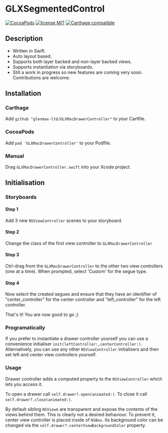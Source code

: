 # GLXSegmentedControl
[![CocoaPods](https://img.shields.io/cocoapods/v/GLXMacDrawerController.svg)](https://cocoapods.org/pods/GLXSegmentedControl) [![license MIT](http://img.shields.io/badge/license-MIT-orange.png)](http://opensource.org/licenses/MIT) [![Carthage compatible](https://img.shields.io/badge/Carthage-compatible-4BC51D.svg?style=flat)](https://github.com/Carthage/Carthage)

## Description
- Written in Swift.
- Auto layout based.
- Supports both layer backed and non-layer backed views.
- Supports instantiation via storyboards.
- Still a work in progress so new features are coming very soon. Contributions are welcome.

## Installation

### Carthage
Add 
`github "glenmax-ltd/GLXMacDrawerController"` 
to your Cartfile.

### CocoaPods
Add 
`pod 'GLXMacDrawerController'` 
to your Podfile.

### Manual
Drag `GLXMacDrawerController.swift` into your Xcode project.

## Initialisation

### Storyboards

#### Step 1
Add 3 new `NSViewController` scenes to your storyboard.

#### Step 2
Change the class of the first view controller to `GLXMacDrawerController`

#### Step 3
Ctrl-drag from the `GLXMacDrawerController` to the other two view controllers (one at a time). When prompted, select 'Custom' for the segue type.

#### Step 4
Now select the created segues and ensure that they have an identifier of "center_controller" for the center controller and "left_controller" for the left controller.

That's it! You are now good to go ;)

### Programatically
If you prefer to instantiate a drawer controller yourself you can use a convenience initialiser `init(leftController:,centerController:)`. Alternatively, you can use any other `NSViewController` initialisers and then set left and center view controllers yourself.

### Usage
Drawer controller adds a computed property to the `NSViewController` which lets you access it.

To open a drawer call `self.drawer?.open(animated:)`. To close it call `self.drawer?.close(animated:)`.

By default sibling `NSView`s are transparent and expose the contents of the views behind them. This is clearly not a desired behaviour. To prevent it, center view controller is placed inside of `NSBox`. Its background color can be changed via the `self.drawer?.centerViewBackgroundColor` property.

